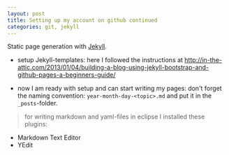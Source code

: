 ```yaml
---
layout: post
title: Setting up my account on github continued
categories: git, jekyll
---
```



Static page generation with [Jekyll](http://jekyllrb.com/). 

* setup Jekyll-templates: here I followed the instructions at http://in-the-attic.com/2013/01/04/building-a-blog-using-jekyll-bootstrap-and-github-pages-a-beginners-guide/

* now I am ready with setup and can start writing my pages: don't forget the naming convention: ```year-month-day-<topic>.md``` and put it in the ```_posts```-folder.

> for writing markdown and yaml-files in eclipse I installed these plugins:
* Markdown Text Editor
* YEdit


